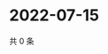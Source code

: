 # 2022-07-15

共 0 条

<!-- BEGIN WEIBO -->
<!-- 最后更新时间 Fri Jul 15 2022 23:01:34 GMT+0800 (China Standard Time) -->

<!-- END WEIBO -->
